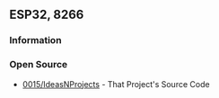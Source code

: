 ## ESP32, 8266



### Information




### Open Source
- [0015/IdeasNProjects](https://github.com/0015/IdeasNProjects) - That Project's Source Code

